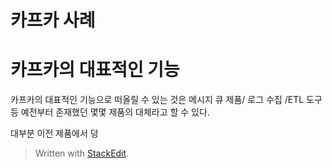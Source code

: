 # 카프카 사례 

# 카프카의 대표적인 기능

카프카의 대표적인 기능으로 떠올릴 수 있는 것은 메시지 큐 제품/ 로그 수집 /ETL 도구 등 예전부터 존재했던 몇몇 제품의 대체라고 할 수 있다. 

대부분 이전 제품에서 덩 


> Written with [StackEdit](https://stackedit.io/).
<!--stackedit_data:
eyJoaXN0b3J5IjpbMTg3Mjg0ODA3OSw3MzA5OTgxMTZdfQ==
-->